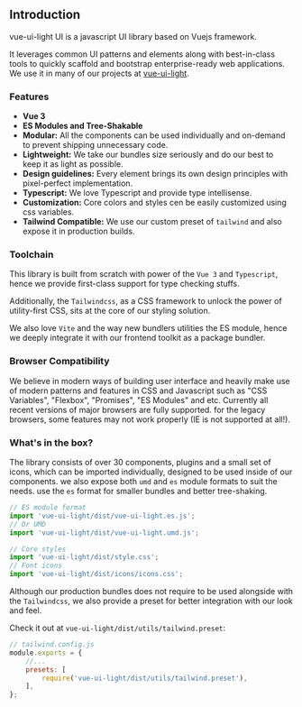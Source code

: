 ## Introduction
vue-ui-light UI is a javascript UI library based on Vuejs framework.

It leverages common UI patterns and elements along with best-in-class tools to quickly scaffold and bootstrap enterprise-ready web applications. We use it in many of our projects at [vue-ui-light](https://vue-ui-light.com).

### Features
- **Vue 3**
- **ES Modules and Tree-Shakable**
- **Modular:** All the components can be used individually and on-demand to prevent shipping unnecessary code.
- **Lightweight:** We take our bundles size seriously and do our best to keep it as light as possible.
- **Design guidelines:** Every element brings its own design principles with pixel-perfect implementation.
- **Typescript:** We love Typescript and provide type intellisense.
- **Customization:** Core colors and styles cen be easily customized using css variables.
- **Tailwind Compatible:** We use our custom preset of `tailwind` and also expose it in production builds.

### Toolchain
This library is built from scratch with power of the `Vue 3` and `Typescript`, hence we provide first-class support for type checking stuffs.

Additionally, the `Tailwindcss`, as a CSS framework to unlock the power of utility-first CSS, sits at the core of our styling solution.

We also love `Vite` and the way new bundlers utilities the ES module, hence we deeply integrate it with our frontend toolkit as a package bundler.


### Browser Compatibility
We believe in modern ways of building user interface and heavily make use of modern patterns and features in CSS and Javascript such as "CSS Variables", "Flexbox", "Promises", "ES Modules" and etc.
Currently all recent versions of major browsers are fully supported. for the legacy browsers, some features may not work properly (IE is not supported at all!). 

### What's in the box?
The library consists of over 30 components, plugins and a small set of icons, which can be imported individually, designed to be used inside of our components. we also expose both `umd` and `es` module formats to suit the needs. use the `es` format for smaller bundles and better tree-shaking.

```js
// ES module format
import 'vue-ui-light/dist/vue-ui-light.es.js';
// Or UMD
import 'vue-ui-light/dist/vue-ui-light.umd.js';

// Core styles
import 'vue-ui-light/dist/style.css';
// Font icons
import 'vue-ui-light/dist/icons/icons.css';
```

Although our production bundles does not require to be used alongside with the `Tailwindcss`, we also provide a preset for better integration with our look and feel.

Check it out at `vue-ui-light/dist/utils/tailwind.preset`:

```js
// tailwind.config.js
module.exports = {
	//...
	presets: [
		require('vue-ui-light/dist/utils/tailwind.preset'),
	],
};

```
